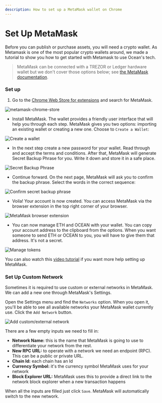 ```yaml
---
description: How to set up a MetaMask wallet on Chrome
---
```


# Set Up MetaMask

Before you can publish or purchase assets, you will need a crypto wallet. As Metamask is one of the most popular crypto wallets around, we made a tutorial to show you how to get started with Metamask to use Ocean's tech.

> MetaMask can be connected with a TREZOR or Ledger hardware wallet but we don't cover those options below; see [the MetaMask documentation](https://metamask.zendesk.com/hc/en-us/articles/360020394612-How-to-connect-a-Trezor-or-Ledger-Hardware-Wallet).

### Set up

1. Go to the [Chrome Web Store for extensions](https://chrome.google.com/webstore/category/extensions) and search for MetaMask.

![metamask-chrome-store](<../../../.gitbook/assets/wallet/metamask-chrome-extension (2).png>)

* Install MetaMask. The wallet provides a friendly user interface that will help you through each step. MetaMask gives you two options: importing an existing wallet or creating a new one. Choose to `Create a Wallet`:

![Create a wallet](<../../../.gitbook/assets/wallet/create-new-metamask-wallet (2).png>)

* In the next step create a new password for your wallet. Read through and accept the terms and conditions. After that, MetaMask will generate Secret Backup Phrase for you. Write it down and store it in a safe place.

![Secret Backup Phrase](<../../../.gitbook/assets/wallet/secret-backup-phrase (2).png>)

* Continue forward. On the next page, MetaMask will ask you to confirm the backup phrase. Select the words in the correct sequence:

![Confirm secret backup phrase](<../../../.gitbook/assets/wallet/confirm-backup-phrase (2).png>)

* Voila! Your account is now created. You can access MetaMask via the browser extension in the top right corner of your browser.

![MetaMask browser extension](<../../../.gitbook/assets/wallet/metamask-browser-extension (2).png>)

* You can now manage ETH and OCEAN with your wallet. You can copy your account address to the clipboard from the options. When you want someone to send ETH or OCEAN to you, you will have to give them that address. It's not a secret.

![Manage tokens](<../../../.gitbook/assets/wallet/manage-tokens (2).png>)

You can also watch this [video tutorial](https://www.youtube.com/playlist?list=PL_dn0wVs9kWolBCbtHaFxsi408cumOeth) if you want more help setting up MetaMask.

### Set Up Custom Network

Sometimes it is required to use custom or external networks in MetaMask. We can add a new one through MetaMask's Settings.

Open the Settings menu and find the `Networks` option. When you open it, you'll be able to see all available networks your MetaMask wallet currently use. Click the `Add Network` button.

![Add custom/external network](<../../../.gitbook/assets/wallet/metamask-add-network (2).png>)

There are a few empty inputs we need to fill in:

* **Network Name:** this is the name that MetaMask is going to use to differentiate your network from the rest.
* **New RPC URL:** to operate with a network we need an endpoint (RPC). This can be a public or private URL.
* **Chain Id:** each chain has an Id
* **Currency Symbol:** it's the currency symbol MetaMask uses for your network
* **Block Explorer URL:** MetaMask uses this to provide a direct link to the network block explorer when a new transaction happens

When all the inputs are filled just click `Save`. MetaMask will automatically switch to the new network.
